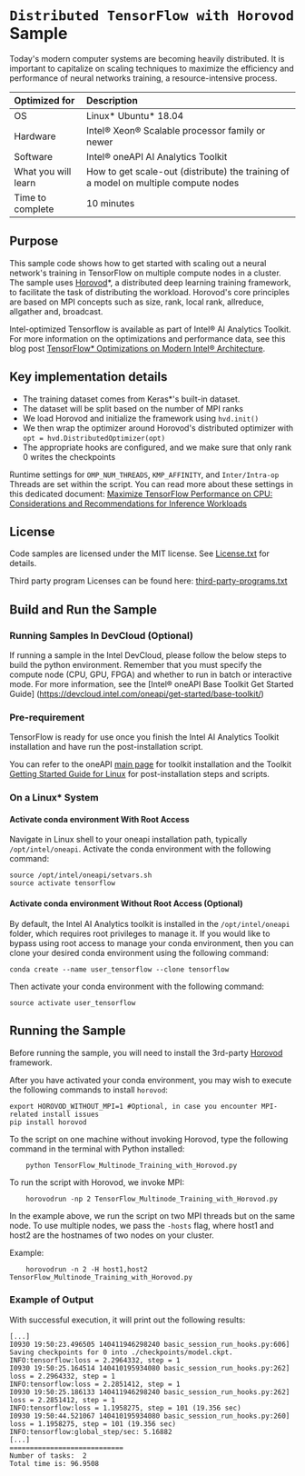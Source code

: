 ﻿# `Distributed TensorFlow with Horovod` Sample
Today's modern computer systems are becoming heavily distributed. It is important to capitalize on scaling techniques to maximize the efficiency and performance of neural networks training, a resource-intensive process.

| Optimized for                       | Description
|:---                               |:---
| OS                                | Linux* Ubuntu* 18.04 
| Hardware                          | Intel® Xeon® Scalable processor family or newer
| Software                          | Intel® oneAPI AI Analytics Toolkit
| What you will learn               | How to get scale-out (distribute) the training of a model on multiple compute nodes
| Time to complete                  | 10 minutes

## Purpose
This sample code shows how to get started with scaling out a neural network's training in TensorFlow on multiple compute nodes in a cluster. The sample uses  [Horovod](https://github.com/horovod/horovod)*, a distributed deep learning training framework, to facilitate the task of distributing the workload. Horovod's core principles are based on MPI concepts such as size, rank, local rank, allreduce, allgather and, broadcast.

Intel-optimized Tensorflow is available as part of Intel® AI Analytics Toolkit. For more information on the optimizations and performance data, see this blog post [TensorFlow* Optimizations on Modern Intel® Architecture](https://software.intel.com/content/www/us/en/develop/articles/tensorflow-optimizations-on-modern-intel-architecture.html).

## Key implementation details

 - The training dataset comes from Keras*'s built-in dataset.
 - The dataset will be split based on the number of MPI ranks 
 - We load Horovod and initialize the framework using `hvd.init()`
 - We then wrap the optimizer around Horovod's distributed optimizer with `opt = hvd.DistributedOptimizer(opt)`
 - The appropriate hooks are configured, and we make sure that only rank 0 writes the checkpoints
    
Runtime settings for `OMP_NUM_THREADS`, `KMP_AFFINITY`, and `Inter/Intra-op` Threads are set within the script. You can read more about these settings in this dedicated document: [Maximize TensorFlow Performance on CPU: Considerations and Recommendations for Inference Workloads](https://software.intel.com/en-us/articles/maximize-tensorflow-performance-on-cpu-considerations-and-recommendations-for-inference) 
    
## License  
Code samples are licensed under the MIT license. See
[License.txt](https://github.com/oneapi-src/oneAPI-samples/blob/master/License.txt) for details.

Third party program Licenses can be found here: [third-party-programs.txt](https://github.com/oneapi-src/oneAPI-samples/blob/master/third-party-programs.txt)

## Build and Run the Sample

### Running Samples In DevCloud (Optional)
If running a sample in the Intel DevCloud, please follow the below steps to build the python environment. Remember that you must specify the compute node (CPU, GPU, FPGA) and whether to run in batch or interactive mode. For more information, see the [Intel® oneAPI Base Toolkit Get Started Guide] (https://devcloud.intel.com/oneapi/get-started/base-toolkit/) 

### Pre-requirement

TensorFlow is ready for use once you finish the Intel AI Analytics Toolkit installation and have run the post-installation script.

You can refer to the oneAPI [main page](https://software.intel.com/en-us/oneapi) for toolkit installation and the Toolkit [Getting Started Guide for Linux](https://software.intel.com/en-us/get-started-with-intel-oneapi-linux-get-started-with-the-intel-ai-analytics-toolkit) for post-installation steps and scripts.


### On a Linux* System
#### Activate conda environment With Root Access

Navigate in Linux shell to your oneapi installation path, typically `/opt/intel/oneapi`. Activate the conda environment with the following command:

```
source /opt/intel/oneapi/setvars.sh
source activate tensorflow
```

#### Activate conda environment Without Root Access (Optional)

By default, the Intel AI Analytics toolkit is installed in the `/opt/intel/oneapi` folder, which requires root privileges to manage it. If you would like to bypass using root access to manage your conda environment, then you can clone your desired conda environment using the following command:

```
conda create --name user_tensorflow --clone tensorflow
```

Then activate your conda environment with the following command:

```
source activate user_tensorflow
```

## Running the Sample

Before running the sample, you will need to install the 3rd-party [Horovod](https://github.com/horovod/horovod) framework. 

After you have activated your conda environment, you may wish to execute the following commands to install `horovod`:
```
export HOROVOD_WITHOUT_MPI=1 #Optional, in case you encounter MPI-related install issues
pip install horovod
```

To the script on one machine without invoking Horovod, type the following command in the terminal with Python installed:
```
    python TensorFlow_Multinode_Training_with_Horovod.py
```

To run the script with Horovod, we invoke MPI:
```
    horovodrun -np 2 TensorFlow_Multinode_Training_with_Horovod.py
```

In the example above, we run the script on two MPI threads but on the same node. To use multiple nodes, we pass the `-hosts` flag, where host1 and host2 are the hostnames of two nodes on your cluster. 

Example:

```
    horovodrun -n 2 -H host1,host2 TensorFlow_Multinode_Training_with_Horovod.py
```


### Example of Output
With successful execution, it will print out the following results:

```
[...]
I0930 19:50:23.496505 140411946298240 basic_session_run_hooks.py:606] Saving checkpoints for 0 into ./checkpoints/model.ckpt.
INFO:tensorflow:loss = 2.2964332, step = 1
I0930 19:50:25.164514 140410195934080 basic_session_run_hooks.py:262] loss = 2.2964332, step = 1
INFO:tensorflow:loss = 2.2851412, step = 1
I0930 19:50:25.186133 140411946298240 basic_session_run_hooks.py:262] loss = 2.2851412, step = 1
INFO:tensorflow:loss = 1.1958275, step = 101 (19.356 sec)
I0930 19:50:44.521067 140410195934080 basic_session_run_hooks.py:260] loss = 1.1958275, step = 101 (19.356 sec)
INFO:tensorflow:global_step/sec: 5.16882
[...]
============================
Number of tasks:  2
Total time is: 96.9508
```


